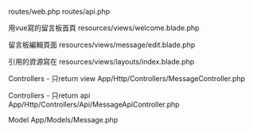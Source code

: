 routes/web.php
routes/api.php


用vue寫的留言板首頁
resources/views/welcome.blade.php

留言板編輯頁面
resources/views/message/edit.blade.php

引用的資源寫在
resources/views/layouts/index.blade.php


Controllers - 只return view
App/Http/Controllers/MessageController.php

Controllers - 只return api
App/Http/Controllers/Api/MessageApiController.php

Model
App/Models/Message.php